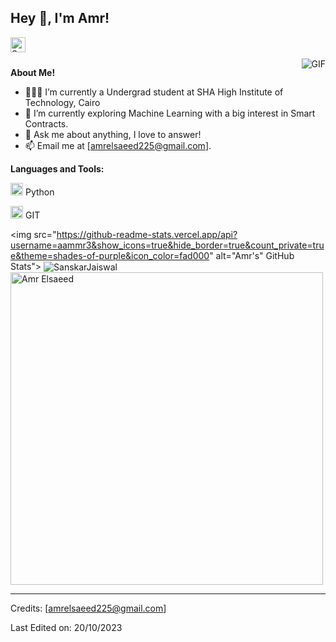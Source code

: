 <h2 title="hello nin my profile"> Hey 👋, I'm Amr!</h2>

<a href="[https://www.linkedin.com/in/sanskar-jaiswal-102b661a3/](https://www.linkedin.com/in/amr-elsaeed-baa721277?utm_source=share&utm_campaign=share_via&utm_content=profile&utm_medium=ios_app )">
  <img align="left" alt="Sanskar's LinkedIn" width="24px" src="https://img.icons8.com/nolan/96/linkedin.png" />
</a>

<br />
<br />


 

  <img align="right" alt="GIF" src="https://media.giphy.com/media/LmNwrBhejkK9EFP504/giphy.gif" />

**About Me!**

- 👨🏽‍💻 I’m currently a  Undergrad student at SHA High Institute of Technology, Cairo
- 🌱 I’m currently exploring Machine Learning with a big interest in Smart Contracts. 
- 💬 Ask me about anything, I love to answer!
- 📫 Email me at [amrelsaeed225@gmail.com].



**Languages and Tools:**  


<code><img height="20" src="https://img.icons8.com/nolan/96/python.png"></code> Python




<code><img height="20" src="https://img.icons8.com/nolan/96/git.png"></code> GIT

<img src="https://github-readme-stats.vercel.app/api?username=aammr3&show_icons=true&hide_border=true&count_private=true&theme=shades-of-purple&icon_color=fad000" alt="Amr's" GitHub Stats">
<img align="center" src="https://github-readme-streak-stats.herokuapp.com/?user=aammr3&count_private=true&theme=radical" alt="SanskarJaiswal" />
<img align="center" width=500 src="https://github-readme-stats.vercel.app/api/top-langs/?username=aammr3&count_private=true&theme=radical" alt="Amr Elsaeed" />

-----
Credits: [amrelsaeed225@gmail.com]

Last Edited on: 20/10/2023


